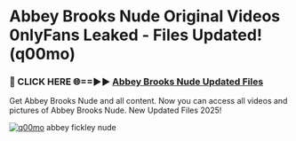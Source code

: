 # Abbey Brooks Nude Original Videos 0nlyFans Leaked - Files Updated! (q00mo)

<h3>🔴 CLICK HERE 🌐==►► <a href="https://tinyurl.com/4mcuefdz" rel="nofollow">Abbey Brooks Nude Updated Files</a></h3>

Get Abbey Brooks Nude and all content. Now you can access all videos and pictures of Abbey Brooks Nude. New Updated Files 2025!

[![q00mo](https://i.imgur.com/StAQSOY.gif)](https://tinyurl.com/4mcuefdz)
abbey fickley nude